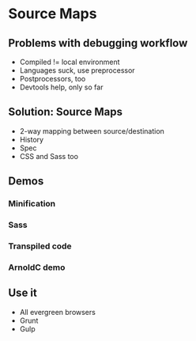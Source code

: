 # Source Maps

## Problems with debugging workflow

- Compiled != local environment
- Languages suck, use preprocessor
- Postprocessors, too
- Devtools help, only so far

## Solution: Source Maps

- 2-way mapping between source/destination
- History
- Spec
- CSS and Sass too

## Demos

### Minification
### Sass
### Transpiled code
### ArnoldC demo

## Use it

- All evergreen browsers
- Grunt
- Gulp

[transpile]: https://twitter.com/fogus/status/550717447163355136
